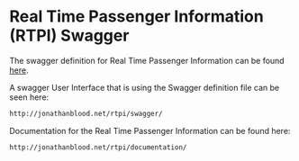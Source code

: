 # Real Time Passenger Information (RTPI) Swagger

The swagger definition for Real Time Passenger Information can be found [here](swagger/swagger.yaml).

A swagger User Interface that is using the Swagger definition file can be seen here:

```bash
http://jonathanblood.net/rtpi/swagger/
```

Documentation for the Real Time Passenger Information can be found here:

```bash
http://jonathanblood.net/rtpi/documentation/
```
